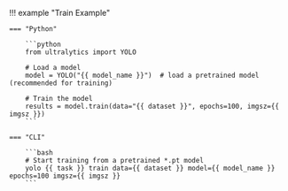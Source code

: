 !!! example "Train Example"

    === "Python"

        ```python
        from ultralytics import YOLO

        # Load a model
        model = YOLO("{{ model_name }}")  # load a pretrained model (recommended for training)

        # Train the model
        results = model.train(data="{{ dataset }}", epochs=100, imgsz={{ imgsz }})
        ```

    === "CLI"

        ```bash
        # Start training from a pretrained *.pt model
        yolo {{ task }} train data={{ dataset }} model={{ model_name }} epochs=100 imgsz={{ imgsz }}
        ```
